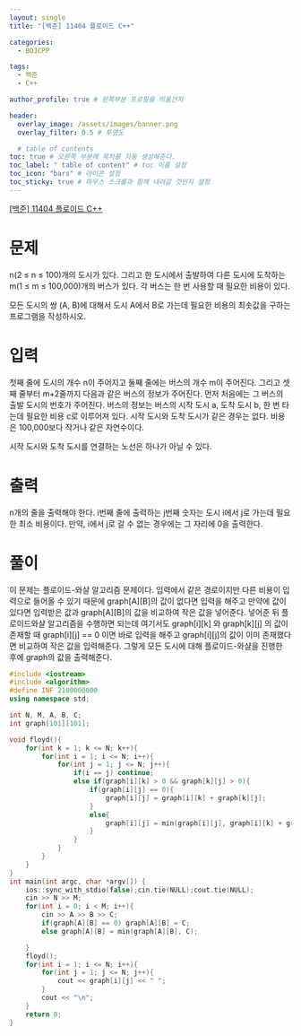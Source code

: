 ```yaml
---
layout: single
title: "[백준] 11404 플로이드 C++"

categories:
  - BOJCPP

tags:
  - 백준
  - C++

author_profile: true # 왼쪽부분 프로필을 띄울건지

header:
  overlay_image: /assets/images/banner.png
  overlay_filter: 0.5 # 투명도

  # table of contents
toc: true # 오른쪽 부분에 목차를 자동 생성해준다.
toc_label: " table of content" # toc 이름 설정
toc_icon: "bars" # 아이콘 설정
toc_sticky: true # 마우스 스크롤과 함께 내려갈 것인지 설정
---
```


<a href="https://www.acmicpc.net/problem/11404" title="문제링크" target="_blank">[백준] 11404 플로이드 C++</a>

# 문제

n(2 ≤ n ≤ 100)개의 도시가 있다. 그리고 한 도시에서 출발하여 다른 도시에 도착하는 m(1 ≤ m ≤ 100,000)개의 버스가 있다. 각 버스는 한 번 사용할 때 필요한 비용이 있다.

모든 도시의 쌍 (A, B)에 대해서 도시 A에서 B로 가는데 필요한 비용의 최솟값을 구하는 프로그램을 작성하시오.

# 입력

첫째 줄에 도시의 개수 n이 주어지고 둘째 줄에는 버스의 개수 m이 주어진다. 그리고 셋째 줄부터 m+2줄까지 다음과 같은 버스의 정보가 주어진다. 먼저 처음에는 그 버스의 출발 도시의 번호가 주어진다. 버스의 정보는 버스의 시작 도시 a, 도착 도시 b, 한 번 타는데 필요한 비용 c로 이루어져 있다. 시작 도시와 도착 도시가 같은 경우는 없다. 비용은 100,000보다 작거나 같은 자연수이다.

시작 도시와 도착 도시를 연결하는 노선은 하나가 아닐 수 있다.

# 출력

n개의 줄을 출력해야 한다. i번째 줄에 출력하는 j번째 숫자는 도시 i에서 j로 가는데 필요한 최소 비용이다. 만약, i에서 j로 갈 수 없는 경우에는 그 자리에 0을 출력한다.

# 풀이

이 문제는 플로이드-와샬 알고리즘 문제이다. 입력에서 같은 경로이지만 다른 비용이 입력으로 들어올 수 있기 때문에 graph\[A\]\[B\]의 값이 없다면 입력을 해주고 만약에 값이 있다면 입력받은 값과 graph\[A\]\[B\]의 값을 비교하여 작은 값을 넣어준다. 넣어준 뒤 플로이드와샬 알고리즘을 수행하면 되는데 여기서도 graph\[i\]\[k\] 와 graph\[k\]\[j\] 의 값이 존재할 때 graph\[i\]\[j\] == 0 이면 바로 입력을 해주고 graph\[i\]\[j\]의 값이 이미 존재했다면 비교하여 작은 값을 입력해준다. 그렇게 모든 도시에 대해 플로이드-와샬을 진행한 후에 graph의 값을 출력해준다.

```c++
#include <iostream>
#include <algorithm>
#define INF 2100000000
using namespace std;

int N, M, A, B, C;
int graph[101][101];

void floyd(){
    for(int k = 1; k <= N; k++){
        for(int i = 1; i <= N; i++){
            for(int j = 1; j <= N; j++){
                if(i == j) continue;
                else if(graph[i][k] > 0 && graph[k][j] > 0){
                    if(graph[i][j] == 0){
                        graph[i][j] = graph[i][k] + graph[k][j];
                    }
                    else{
                        graph[i][j] = min(graph[i][j], graph[i][k] + graph[k][j]);
                    }
                }
            }
        }
    }
}
int main(int argc, char *argv[]) {
    ios::sync_with_stdio(false);cin.tie(NULL);cout.tie(NULL);
    cin >> N >> M;
    for(int i = 0; i < M; i++){
        cin >> A >> B >> C;
        if(graph[A][B] == 0) graph[A][B] = C;
        else graph[A][B] = min(graph[A][B], C);

    }
    floyd();
    for(int i = 1; i <= N; i++){
        for(int j = 1; j <= N; j++){
            cout << graph[i][j] << " ";
        }
        cout << "\n";
    }
    return 0;
}
```
